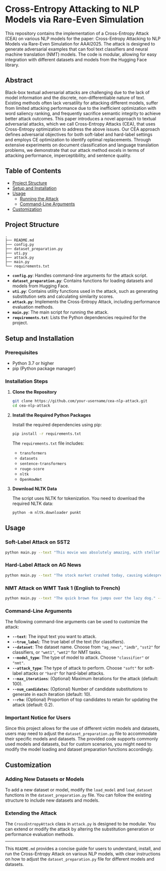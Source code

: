 # Cross-Entropy Attacking to NLP Models via Rare-Even Simulation
This repository contains the implementation of a Cross-Entropy Attack (CEA) on various NLP models for the paper: Cross-Entropy Attacking to NLP Models via Rare-Even Simulation for AAAI2025. The attack is designed to generate adversarial examples that can fool text classifiers and neural machine translation (NMT) models. The code is modular, allowing for easy integration with different datasets and models from the Hugging Face library.

## Abstract
Black-box textual adversarial attacks are challenging due to the lack of model information and the discrete, non-differentiable nature of text. Existing methods often lack versatility for attacking different models, suffer from limited attacking performance due to the inefficient optimization with word saliency ranking, and frequently sacrifice semantic integrity to achieve better attack outcomes. This paper introduces a novel approach to textual adversarial attacks, which we call Cross-Entropy Attacks (CEA), that uses Cross-Entropy optimization to address the above issues. Our CEA approach defines adversarial objectives for both soft-label and hard-label settings and employs CE optimization to identify optimal replacements. Through extensive experiments on document classification and language translation problems, we demonstrate that our attack method excels in terms of attacking performance, imperceptibility, and sentence quality.


## Table of Contents

- [Project Structure](#project-structure)
- [Setup and Installation](#setup-and-installation)
- [Usage](#usage)
  - [Running the Attack](#running-the-attack)
  - [Command-Line Arguments](#command-line-arguments)
- [Customization](#customization)

## Project Structure

```
.
├── README.md
├── config.py
├── dataset_preparation.py
├── uti.py
├── attack.py
├── main.py
└── requirements.txt
```

- **`config.py`**: Handles command-line arguments for the attack script.
- **`dataset_preparation.py`**: Contains functions for loading datasets and models from Hugging Face.
- **`uti.py`**: Contains utility functions used in the attack, such as generating substitution sets and calculating similarity scores.
- **`attack.py`**: Implements the Cross-Entropy Attack, including performance evaluation methods.
- **`main.py`**: The main script for running the attack.
- **`requirements.txt`**: Lists the Python dependencies required for the project.

## Setup and Installation

### Prerequisites

- Python 3.7 or higher
- pip (Python package manager)

### Installation Steps

1. **Clone the Repository**

   ```bash
   git clone https://github.com/your-username/cea-nlp-attack.git
   cd cea-nlp-attack
   ```

2. **Install the Required Python Packages**

   Install the required dependencies using pip:

   ```bash
   pip install -r requirements.txt
   ```

   The `requirements.txt` file includes:

   - `transformers`
   - `datasets`
   - `sentence-transformers`
   - `rouge-score`
   - `nltk`
   - `OpenHowNet`

3. **Download NLTK Data**

   The script uses NLTK for tokenization. You need to download the required NLTK data:

   ```python
   python -m nltk.downloader punkt
   ```

## Usage

### Soft-Label Attack on SST2

```bash
python main.py --text "This movie was absolutely amazing, with stellar performances and a gripping plot." --true_label "POSITIVE" --dataset "sst2" --model_type "classifier" --attack_type "soft"
```

### Hard-Label Attack on AG News

```bash
python main.py --text "The stock market crashed today, causing widespread panic." --true_label "Business" --dataset "ag_news" --model_type "classifier" --attack_type "hard"
```

### NMT Attack on WMT Task 1 (English to French)

```bash
python main.py --text "The quick brown fox jumps over the lazy dog." --true_label None --dataset "wmt1" --model_type "nmt" --attack_type "soft"
```

### Command-Line Arguments

The following command-line arguments can be used to customize the attack:

- **`--text`**: The input text you want to attack.
- **`--true_label`**: The true label of the text (for classifiers).
- **`--dataset`**: The dataset name. Choose from `"ag_news"`, `"imdb"`, `"sst2"` for classifiers, or `"wmt1"`, `"wmt2"` for NMT tasks.
- **`--model_type`**: The type of model to attack. Choose `"classifier"` or `"nmt"`.
- **`--attack_type`**: The type of attack to perform. Choose `"soft"` for soft-label attacks or `"hard"` for hard-label attacks.
- **`--max_iterations`**: (Optional) Maximum iterations for the attack (default: 100).
- **`--num_candidates`**: (Optional) Number of candidate substitutions to generate in each iteration (default: 10).
- **`--rho`**: (Optional) Proportion of top candidates to retain for updating the attack (default: 0.2).

### Important Notice for Users

Since this project allows for the use of different victim models and datasets, users may need to adjust the `dataset_preparation.py` file to accommodate their specific models and datasets. The provided code supports commonly used models and datasets, but for custom scenarios, you might need to modify the model loading and dataset preparation functions accordingly.

## Customization

### Adding New Datasets or Models

To add a new dataset or model, modify the `load_model` and `load_dataset` functions in the `dataset_preparation.py` file. You can follow the existing structure to include new datasets and models.

### Extending the Attack

The `CrossEntropyAttack` class in `attack.py` is designed to be modular. You can extend or modify the attack by altering the substitution generation or performance evaluation methods.

---

This `README.md` provides a concise guide for users to understand, install, and run the Cross-Entropy Attack on various NLP models, with clear instructions on how to adjust the `dataset_preparation.py` file for different models and datasets.